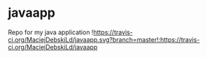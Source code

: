 # javaapp
Repo for my java application
!https://travis-ci.org/MaciejDebskiLd/javaapp.svg?branch=master!:https://travis-ci.org/MaciejDebskiLd/javaapp

